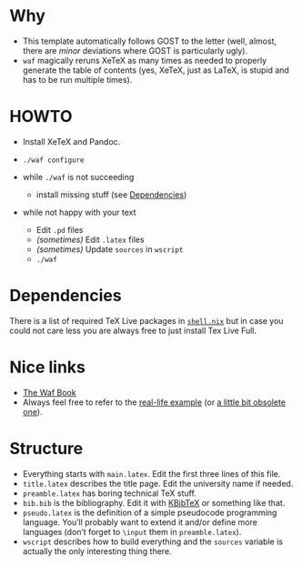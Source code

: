 Why
====

* This template automatically follows GOST to the letter
  (well, almost, there are _minor_ deviations where GOST is particularly ugly).
* `waf` magically reruns XeTeX as many times as needed to properly
  generate the table of contents (yes, XeTeX, just as LaTeX, is stupid
  and has to be run multiple times).



HOWTO
======

*   Install XeTeX and Pandoc.
*   `./waf configure`
*   while `./waf` is not succeeding

    * install missing stuff (see [Dependencies](#dependencies))

*   while not happy with your text

    * Edit `.pd` files
    * _(sometimes)_ Edit `.latex` files
    * _(sometimes)_ Update `sources` in `wscript`
    * `./waf`



Dependencies
=============

There is a list of required TeX Live packages in [`shell.nix`](shell.nix) but in case you could not care less you are always free to just install Tex Live Full.



Nice links
===========

* [The Waf Book](https://waf.io/book/)
* Always feel free to refer to the [real-life example](https://github.com/kirelagin/masters/tree/master) (or [a little bit obsolete one](https://github.com/kirelagin/ninja-thesis/tree/master)).



Structure
==========

* Everything starts with `main.latex`.
  Edit the first three lines of this file.
* `title.latex` describes the title page.
  Edit the university name if needed.
* `preamble.latex` has boring technical TeX stuff.
* `bib.bib` is the bibliography.
  Edit it with [KBibTeX](http://home.gna.org/kbibtex/) or something like that.
* `pseudo.latex` is the definition of a simple pseudocode programming language.
  You’ll probably want to extend it and/or define more languages (don’t forget
  to `\input` them in `preamble.latex`).
* `wscript` describes how to build everything and the `sources` variable
  is actually the only interesting thing there.
